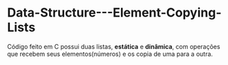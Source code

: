 # Data-Structure---Element-Copying-Lists

Código feito em C possui duas listas, **estática** e **dinâmica**, com operações que recebem seus elementos(números) e os copia de uma para a outra.
